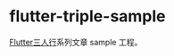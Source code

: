 # flutter-triple-sample
[Flutter三人行](https://xiaozhuanlan.com/flutter_one_two_three)系列文章 sample 工程。
